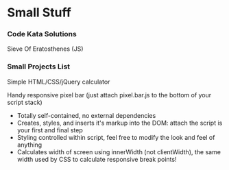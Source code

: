 <h1>Small Stuff</h1>

<h3>Code Kata Solutions</h3>

Sieve Of Eratosthenes (JS)

<h3>Small Projects List</h3>

Simple HTML/CSS/jQuery calculator

Handy responsive pixel bar (just attach pixel.bar.js to the bottom of your script stack)
<ul>
	<li>Totally self-contained, no external dependencies</li>
	<li>Creates, styles, and inserts it's markup into the DOM: attach the script is your first and final step</li>
	<li>Styling controlled within script, feel free to modify the look and feel of anything</li>
	<li>Calculates width of screen using innerWidth (not clientWidth), the same width used by CSS to calculate responsive break points!</li>
</ul>
